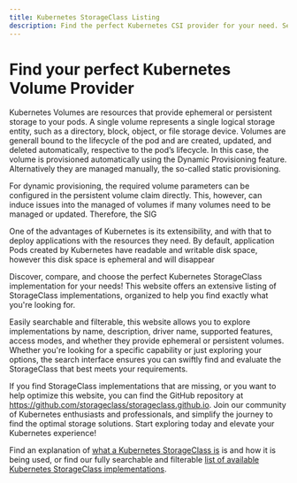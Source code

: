 ```yaml
---
title: Kubernetes StorageClass Listing
description: Find the perfect Kubernetes CSI provider for your need. Searchable by name, description, features, and more.
---
```


# Find your perfect Kubernetes Volume Provider

Kubernetes Volumes are resources that provide ephemeral or persistent storage to your pods. A single volume represents a single logical storage entity, such as a directory, block, object, or file storage device. Volumes are generall bound to the lifecycle of the pod and are created, updated, and deleted automatically, respective to the pod’s lifecycle. In this case, the volume is provisioned automatically using the Dynamic Provisioning feature. Alternatively they are managed manually, the so-called static provisioning.

For dynamic provisioning, the required volume parameters can be configured in the persistent volume claim directly. This, however, can induce issues into the managed of volumes if many volumes need to be managed or updated. Therefore, the SIG 

One of the advantages of Kubernetes is its extensibility, and with that to deploy applications with the resources they need. By default, application Pods created by Kubernetes have readable and writable disk space, however this disk space is ephemeral and will disappear 

Discover, compare, and choose the perfect Kubernetes StorageClass implementation for your needs! This website offers an extensive listing of StorageClass implementations, organized to help you find exactly what you're looking for.

Easily searchable and filterable, this website allows you to explore implementations by name, description, driver name, supported features, access modes, and whether they provide ephemeral or persistent volumes. Whether you're looking for a specific capability or just exploring your options, the search interface ensures you can swiftly find and evaluate the StorageClass that best meets your requirements.

If you find StorageClass implementations that are missing, or you want to help optimize this website, you can find the GitHub repository at https://github.com/storageclass/storageclass.github.io. Join our community of Kubernetes enthusiasts and professionals, and simplify the journey to find the optimal storage solutions. Start exploring today and elevate your Kubernetes experience!

Find an explanation of [what a Kubernetes StorageClass is](/what-is-a-storageclass/) is and how it is being used, or find our fully searchable and filterable [list of available Kubernetes StorageClass implementations](/storageclasses/).
